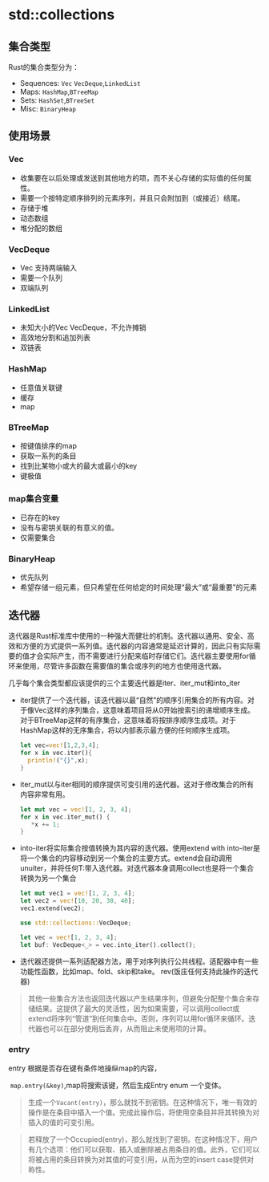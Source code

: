 # std::collections

## 集合类型

Rust的集合类型分为：

- Sequences: `Vec` `VecDeque`,`LinkedList`
- Maps:  `HashMap`,`BTreeMap`
- Sets: `HashSet`,`BTreeSet`
- Misc:  `BinaryHeap`

## 使用场景

### Vec

- 收集要在以后处理或发送到其他地方的项，而不关心存储的实际值的任何属性。
- 需要一个按特定顺序排列的元素序列，并且只会附加到（或接近）结尾。
- 存储于堆
- 动态数组
- 堆分配的数组

### VecDeque

- Vec 支持两端输入
- 需要一个队列
- 双端队列

### LinkedList

- 未知大小的Vec VecDeque，不允许摊销
- 高效地分割和追加列表
- 双链表

### HashMap

- 任意值关联键
- 缓存
- map

### BTreeMap

- 按键值排序的map
- 获取一系列的条目
- 找到比某物小或大的最大或最小的key
- 键极值

### map集合变量

- 已存在的key
- 没有与密钥关联的有意义的值。
- 仅需要集合

### BinaryHeap

- 优先队列
- 希望存储一组元素，但只希望在任何给定的时间处理“最大”或“最重要”的元素

## 迭代器

迭代器是Rust标准库中使用的一种强大而健壮的机制。迭代器以通用、安全、高效和方便的方式提供一系列值。迭代器的内容通常是延迟计算的，因此只有实际需要的值才会实际产生，而不需要进行分配来临时存储它们。迭代器主要使用for循环来使用，尽管许多函数在需要值的集合或序列的地方也使用迭代器。

几乎每个集合类型都应该提供的三个主要迭代器是iter、iter_mut和into_iter

- iter提供了一个迭代器，该迭代器以最“自然”的顺序引用集合的所有内容。对于像Vec这样的序列集合，这意味着项目将从0开始按索引的递增顺序生成。对于BTreeMap这样的有序集合，这意味着将按排序顺序生成项。对于HashMap这样的无序集合，将以内部表示最方便的任何顺序生成项。

  ```rust
  let vec=vec![1,2,3,4];
  for x in vec.iter(){
  	println!("{}",x);
  }
  ```

  

- iter_mut以与iter相同的顺序提供可变引用的迭代器。这对于修改集合的所有内容非常有用。

  ```rust
  let mut vec = vec![1, 2, 3, 4];
  for x in vec.iter_mut() {
     *x += 1;
  }
  ```

- into-iter将实际集合按值转换为其内容的迭代器。使用extend with into-iter是将一个集合的内容移动到另一个集合的主要方式。extend会自动调用unuiter，并将任何T:带入迭代器。对迭代器本身调用collect也是将一个集合转换为另一个集合

  ```rust
  let mut vec1 = vec![1, 2, 3, 4];
  let vec2 = vec![10, 20, 30, 40];
  vec1.extend(vec2);
  
  use std::collections::VecDeque;
  
  let vec = vec![1, 2, 3, 4];
  let buf: VecDeque<_> = vec.into_iter().collect();
  ```

- 迭代器还提供一系列适配器方法，用于对序列执行公共线程。适配器中有一些功能性函数，比如map、fold、skip和take。 rev(饭庄任何支持此操作的迭代器)

> 其他一些集合方法也返回迭代器以产生结果序列，但避免分配整个集合来存储结果。这提供了最大的灵活性，因为如果需要，可以调用collect或extend将序列“管道”到任何集合中。否则，序列可以用for循环来循环。迭代器也可以在部分使用后丢弃，从而阻止未使用项的计算。

### entry

entry 根据是否存在键有条件地操纵map的内容，

​	`map.entry(&key)`,map将搜索该键，然后生成Entry enum 一个变体。

> 生成一个`Vacant(entry)`，那么就找不到密钥。在这种情况下，唯一有效的操作是在条目中插入一个值。完成此操作后，将使用空条目并将其转换为对插入的值的可变引用。

> 若释放了一个Occupied(entry)，那么就找到了密钥。在这种情况下，用户有几个选项：他们可以获取、插入或删除被占用条目的值。此外，它们可以将被占用的条目转换为对其值的可变引用，从而为空的insert case提供对称性。







